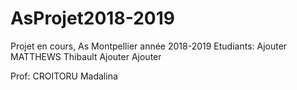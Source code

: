 # AsProjet2018-2019
Projet en cours, As Montpellier année 2018-2019
Etudiants:
		Ajouter
		MATTHEWS Thibault
		Ajouter
		Ajouter

Prof:
		CROITORU Madalina
